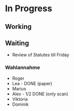 # In Progress 

## Working


## Waiting
- Review of Statutes till Friday

### Wahlannahme 
- Roger
- Lea - DONE (paper)
- Marius
- Alex - 1/2 DONE (only scan)
- Viktoria
- Dominik
